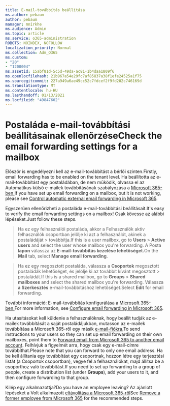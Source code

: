```yaml
---
title: E-mail-továbbítás beállítása
ms.author: pebaum
author: pebaum
manager: mnirkhe
ms.audience: Admin
ms.topic: article
ms.service: o365-administration
ROBOTS: NOINDEX, NOFOLLOW
localization_priority: Normal
ms.collection: Adm_O365
ms.custom:
- "20"
- "1200004"
ms.assetid: 15abf81d-5c5d-49da-ac81-1b4daa1809f6
ms.openlocfilehash: 21b967a54e29fc7af85837a38f1efe24525a1f75
ms.sourcegitcommit: 227a949a6ae49cc52c7fdcef2f9fd202c746169d
ms.translationtype: MT
ms.contentlocale: hu-HU
ms.lasthandoff: 01/13/2021
ms.locfileid: "49847602"
---
```

# <a name="check-the-email-forwarding-settings-for-a-mailbox"></a><span data-ttu-id="a4b4a-102">Postaláda e-mail-továbbítási beállításainak ellenőrzése</span><span class="sxs-lookup"><span data-stu-id="a4b4a-102">Check the email forwarding settings for a mailbox</span></span>

<span data-ttu-id="a4b4a-103">Először is engedélyezni kell az e-mail-továbbítást a bérlői szinten.</span><span class="sxs-lookup"><span data-stu-id="a4b4a-103">Firstly, email forwarding has to be enabled on the tenant level.</span></span> <span data-ttu-id="a4b4a-104">Ha beállította az e-mail-továbbítást egy postaládában, de nem működik, olvassa el az Automatikus külső e-mailek továbbításának szabályozása a [Microsoft 365-ben.](https://docs.microsoft.com/microsoft-365/security/office-365-security/external-email-forwarding?view=o365-worldwide)</span><span class="sxs-lookup"><span data-stu-id="a4b4a-104">If you have set up email forwarding on a mailbox, but it is not working, please see [Control automatic external email forwarding in Microsoft 365](https://docs.microsoft.com/microsoft-365/security/office-365-security/external-email-forwarding?view=o365-worldwide).</span></span>

<span data-ttu-id="a4b4a-105">Egyszerűen ellenőrizheti a postaláda e-mail-továbbítási beállításait.</span><span class="sxs-lookup"><span data-stu-id="a4b4a-105">It's easy to verify the email forwarding settings on a mailbox!</span></span> <span data-ttu-id="a4b4a-106">Csak kövesse az alábbi lépéseket.</span><span class="sxs-lookup"><span data-stu-id="a4b4a-106">Just follow these steps.</span></span>
  
> <span data-ttu-id="a4b4a-107">Ha ez egy felhasználói postaláda, akkor a Felhasználók aktív felhasználók csoportban jelölje ki azt a felhasználót, akinek a postaládáját  \>  továbbítja.</span><span class="sxs-lookup"><span data-stu-id="a4b4a-107">If this is a user mailbox, go to **Users** \> **Active users** and select the user whose mailbox you're forwarding.</span></span> <span data-ttu-id="a4b4a-108">A Posta **lapon** válassza az **E-mail-továbbítás kezelése lehetőséget.**</span><span class="sxs-lookup"><span data-stu-id="a4b4a-108">On the **Mail** tab, select **Manage email forwarding**.</span></span>

> <span data-ttu-id="a4b4a-109">Ha ez egy megosztott postaláda, válassza a **Csoportok** megosztott postaládák lehetőséget, és jelölje ki az továbbít kívánt megosztott \>  postaládát.</span><span class="sxs-lookup"><span data-stu-id="a4b4a-109">If this is a shared mailbox, go to **Groups** \> **Shared mailboxes** and select the shared mailbox you're forwarding.</span></span> <span data-ttu-id="a4b4a-110">Válassza **a Szerkesztés** e-mail-továbbításhoz lehetőséget.</span><span class="sxs-lookup"><span data-stu-id="a4b4a-110">Select **Edit** for email forwarding.</span></span>

<span data-ttu-id="a4b4a-111">További információ: E-mail-továbbítás konfigurálása a [Microsoft 365-ben.](https://docs.microsoft.com/microsoft-365/admin/email/configure-email-forwarding)</span><span class="sxs-lookup"><span data-stu-id="a4b4a-111">For more information, see [Configure email forwarding in Microsoft 365](https://docs.microsoft.com/microsoft-365/admin/email/configure-email-forwarding).</span></span>
  
<span data-ttu-id="a4b4a-112">Ha utasításokat kell küldenie a felhasználóknak, hogy beállít tudják az e-mailek továbbítását a saját postaládájukban, mutasson az e-mailek továbbítása a Microsoft 365-ről egy másik [e-mail-fiókra.](https://support.office.com/article/Forward-email-from-Office-365-to-another-email-account-1ed4ee1e-74f8-4f53-a174-86b748ff6a0e)</span><span class="sxs-lookup"><span data-stu-id="a4b4a-112">To send instructions to your users so they can set up email forwarding on their own mailboxes, point them to [Forward email from Microsoft 365 to another email account](https://support.office.com/article/Forward-email-from-Office-365-to-another-email-account-1ed4ee1e-74f8-4f53-a174-86b748ff6a0e).</span></span> <span data-ttu-id="a4b4a-113">Felhívjuk a figyelmét arra, hogy csak egy e-mail-címre továbbíthat.</span><span class="sxs-lookup"><span data-stu-id="a4b4a-113">Please note that you can forward to only one email address.</span></span> <span data-ttu-id="a4b4a-114">Ha be kell állítania egy továbbítást egy csoportnak, hozzon létre egy terjesztési listát (a Csoportok csoportban), vegye fel a felhasználókat, majd állítsa be a csoporthoz való továbbítást.</span><span class="sxs-lookup"><span data-stu-id="a4b4a-114">If you need to set up forwarding to a group of people, create a distribution list (under **Groups**), add your users to it, and then configure forwarding to that group.</span></span>
  
<span data-ttu-id="a4b4a-115">Kilép egy alkalmazottja?</span><span class="sxs-lookup"><span data-stu-id="a4b4a-115">Do you have an employee leaving?</span></span> <span data-ttu-id="a4b4a-116">Az ajánlott lépéseket a Volt alkalmazott [eltávolítása a Microsoft 365-ről](https://docs.microsoft.com/microsoft-365/admin/add-users/remove-former-employee)</span><span class="sxs-lookup"><span data-stu-id="a4b4a-116">See [Remove a former employee from Microsoft 365](https://docs.microsoft.com/microsoft-365/admin/add-users/remove-former-employee) for the recommended steps.</span></span>